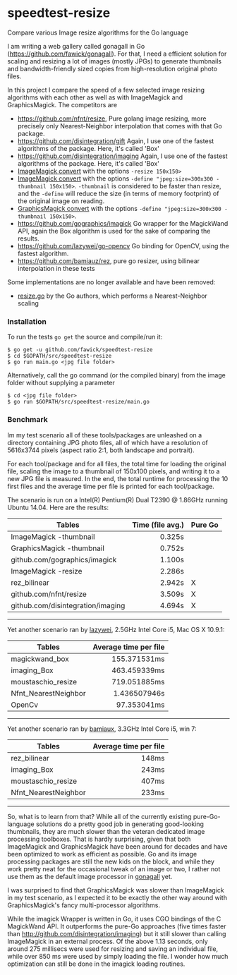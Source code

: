 speedtest-resize
================

Compare various Image resize algorithms for the Go language

I am writing a web gallery called gonagall in Go
(https://github.com/fawick/gonagall). For that, I need a efficient solution for
scaling and resizing a lot of images (mostly JPGs) to generate thumbnails and
bandwidth-friendly sized copies from high-resolution original photo files.

In this project I compare the speed of a few selected image resizing algorithms
with each other as well as with ImageMagick and GraphicsMagick. The competitors
are 

- https://github.com/nfnt/resize, Pure golang image resizing, more precisely
  only Nearest-Neighbor interpolation that comes with that Go package.
- https://github.com/disintegration/gift Again, I use one of the fastest
  algorithms of the package. Here, it's called 'Box'
- https://github.com/disintegration/imaging Again, I use one of the fastest
  algorithms of the package. Here, it's called 'Box'
- [ImageMagick convert](http://www.imagemagick.org/script/convert.php) with the options `-resize 150x150>`
- [ImageMagick convert](http://www.imagemagick.org/script/convert.php) with the
  options `-define "jpeg:size=300x300 -thumbnail 150x150>`. `-thumbnail` is
considered to be faster than resize, and the `-define` will reduce the size (in
terms of memory footprint) of the original image on reading.
- [GraphicsMagick convert](http://www.graphicsmagick.org/convert.html) with the
  options `-define "jpeg:size=300x300 -thumbnail 150x150>`.
- https://github.com/gographics/imagick Go wrapper for the MagickWand API,
  again the Box algorithm is used for the sake of comparing the results.
- https://github.com/lazywei/go-opencv Go binding for OpenCV, using the fastest
  algorithm.
- https://github.com/bamiauz/rez, pure go resizer, using bilinear interpolation
  in these tests

Some implementations are no longer available and have been removed:

- [resize.go](https://code.google.com/p/appengine-go/source/browse/example/moustachio/resize/resize.go)
  by the Go authors, which performs a Nearest-Neighbor scaling

### Installation

To run the tests `go get` the source and compile/run it:

    $ go get -u github.com/fawick/speedtest-resize
    $ cd $GOPATH/src/speedtest-resize
    $ go run main.go <jpg file folder>

Alternatively, call the go command (or the compiled binary) from the image folder without 
supplying a parameter

    $ cd <jpg file folder>
    $ go run $GOPATH/src/speedtest-resize/main.go

### Benchmark

Im my test scenario all of these tools/packages are unleashed on a directory
containing JPG photo files, all of which have a resolution of 5616x3744 pixels
(aspect ratio 2:1, both landscape and portrait). 

For each tool/package and for all files, the total time for loading the
original file, scaling the image to a thumbnail of 150x100 pixels, and writing
it to a new JPG file is measured. In the end, the total runtime for processing
the 10 first files and the average time per file is printed for each
tool/package.

The scenario is run on a Intel(R) Pentium(R) Dual T2390 @ 1.86GHz running
Ubuntu 14.04. Here are the results:

| Tables                            | Time (file avg.)  | Pure Go | 
| --------------------------------- | -----------------:| ------- |
| ImageMagick -thumbnail            | 0.325s            |         |
| GraphicsMagick -thumbnail         | 0.752s            |         |
| github.com/gographics/imagick     | 1.100s            |         |  
| ImageMagick -resize               | 2.286s            |         |
| rez_bilinear                      | 2.942s            |    X    |
| github.com/nfnt/resize            | 3.509s            |    X    |
| github.com/disintegration/imaging | 4.694s            |    X    |

--------

Yet another scenario ran by [lazywei](https://github.com/lazywei), 2.5GHz Intel Core i5, Mac OS X 10.9.1:

| Tables               | Average time per file  |
| -------------------- | ----------------------:|
| magickwand_box       |  155.371531ms          |
| imaging_Box          |  463.459339ms          |
| moustaschio_resize   |  719.051885ms          |
| Nfnt_NearestNeighbor |  1.436507946s          |
| OpenCv               |   97.353041ms          |

--------

Yet another scenario ran by [bamiaux](https://github.com/bamiaux), 3.3GHz Intel Core i5, win 7:

| Tables               | Average time per file  |
| -------------------- | ----------------------:|
| rez_bilinear         |  148ms                 |
| imaging_Box          |  243ms                 |
| moustaschio_resize   |  407ms                 |
| Nfnt_NearestNeighbor |  233ms                 |

--------

So, what is to learn from that? While all of the currently existing
pure-Go-language solutions do a pretty good job in generating good-looking
thumbnails, they are much slower than the veteran dedicated image processing
toolboxes. That is hardly surprising, given that both ImageMagick and
GraphicsMagick have been around for decades and have been optimized to work as
efficient as possible. Go and its image processing packages are still the new
kids on the block, and while they work pretty neat for the occasional tweak of
an image or two, I rather not use them as the default image processor in
[gonagall](http://github.com/fawick/gonagall) yet. 

I was surprised to find that GraphicsMagick was slower than ImageMagick in my
test scenario, as I expected it to be exactly the other way around with
GraphicsMagick's fancy multi-processor algorithms.

While the imagick Wrapper is written in Go, it uses CGO bindings of the C
MagickWand API. It outperforms the pure-Go approaches (five times faster than
http://github.com/disintegration/imaging) but it still slower than calling
ImageMagick in an external process. Of the above 1.13 seconds, only around 275
millisecs were used for resizing and saving an individual file, while over 850
ms were used by simply loading the file. I wonder how much optimization can
still be done in the imagick loading routines.


